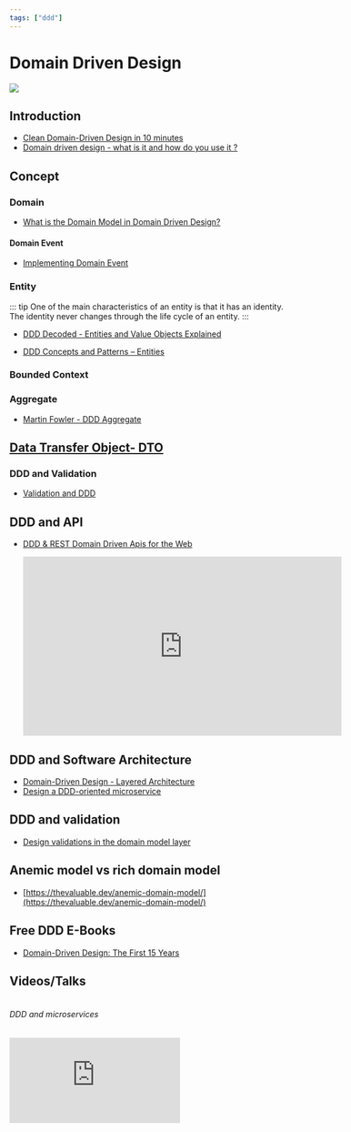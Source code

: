 ```yaml
---
tags: ["ddd"]
---
```


# Domain Driven Design

<TagLinks />

![](https://cdn-images-1.medium.com/max/1600/1*FqBEqmDNo4ikzFmzxTQpUA.png)

## Introduction

- [Clean Domain-Driven Design in 10 minutes](https://hackernoon.com/clean-domain-driven-design-in-10-minutes-6037a59c8b7b)
- [Domain driven design - what is it and how do you use it ?](https://airbrake.io/blog/software-design/domain-driven-design)

## Concept

### Domain

- [What is the Domain Model in Domain Driven Design?](https://culttt.com/2014/11/12/domain-model-domain-driven-design/)

#### Domain Event

- [Implementing Domain Event](https://culttt.com/2014/09/22/implementing-domain-events/)

### Entity

::: tip
One of the main characteristics of an entity is that it has an identity. The identity never changes through the life cycle of an entity.
:::

- [DDD Decoded - Entities and Value Objects Explained](https://blog.sapiensworks.com/post/2016/07/29/DDD-Entities-Value-Objects-Explained)

- [DDD Concepts and Patterns – Entities](http://blog.opus.ch/2018/12/ddd-concepts-and-patterns-entities/)

### Bounded Context

### Aggregate

- [Martin Fowler - DDD Aggregate](https://martinfowler.com/bliki/DDD_Aggregate.html)

## [Data Transfer Object- DTO](./ddd/dto.md)

### DDD and Validation

- [Validation and DDD](https://enterprisecraftsmanship.com/2016/09/13/validation-and-ddd/)

## DDD and API

- [DDD & REST Domain Driven Apis for the Web](https://www.slideshare.net/SpringCentral/ddd-rest-domain-driven-apis-for-the-web)

  <iframe width="560" height="315" src="https://www.youtube.com/embed/1RgXgZcj5nM" frameborder="0" allow="accelerometer; autoplay; encrypted-media; gyroscope; picture-in-picture" allowfullscreen></iframe>

## DDD and Software Architecture

- [Domain-Driven Design - Layered Architecture](https://archfirst.org/domain-driven-design-6-layered-architecture/)
- [Design a DDD-oriented microservice](https://docs.microsoft.com/en-us/dotnet/standard/microservices-architecture/microservice-ddd-cqrs-patterns/ddd-oriented-microservice)

## DDD and validation

- [Design validations in the domain model layer](https://docs.microsoft.com/en-us/dotnet/standard/microservices-architecture/microservice-ddd-cqrs-patterns/domain-model-layer-validations)

## Anemic model vs rich domain model

- [https://thevaluable.dev/anemic-domain-model/](https://thevaluable.dev/anemic-domain-model/)

## Free DDD E-Books

- [Domain-Driven Design: The First 15 Years](https://leanpub.com/ddd_first_15_years)

## Videos/Talks

<div class="columns">
  <div class="column is-6">
  <h6> DDD and microservices </h6>
 <iframe src="https://www.youtube.com/embed/sFCgXH7DwxM" frameborder="0" allow="accelerometer; autoplay; encrypted-media; gyroscope; picture-in-picture" allowfullscreen></iframe>
  </div>
</div>
